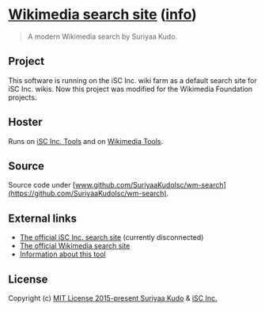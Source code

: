 # [Wikimedia search site](https://tools.wmflabs.org/search/) ([info](https://tools.wmflabs.org/?tool=search))

> A modern Wikimedia search by Suriyaa Kudo.


## Project

This software is running on the iSC Inc. wiki farm as a default search site for iSC Inc. wikis.
Now this project was modified for the Wikimedia Foundation projects.


## Hoster

Runs on [iSC Inc. Tools](http://tools.inc.isc) and on [Wikimedia Tools](http://tools.wmflabs.org/).


## Source

Source code under [www.github.com/SuriyaaKudoIsc/wm-search](https://github.com/SuriyaaKudoIsc/wm-search).


## External links

* [The official iSC Inc. search site](https://tools.inc.isc/search/) (currently disconnected)
* [The official Wikimedia search site](https://tools.wmflabs.org/search/)
* [Information about this tool](https://tools.wmflabs.org/?tool=search)


## License

Copyright (c) [MIT License 2015-present Suriyaa Kudo](http://suriyaakudo.mit-license.org/) & [iSC Inc.](https://github.com/iSCInc)
